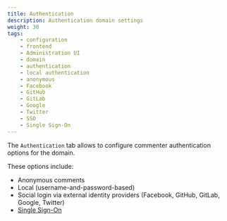 ```yaml
---
title: Authentication
description: Authentication domain settings
weight: 30
tags:
    - configuration
    - frontend
    - Administration UI
    - domain
    - authentication
    - local authentication
    - anonymous
    - Facebook
    - GitHub
    - GitLab
    - Google
    - Twitter
    - SSO
    - Single Sign-On
---
```


The `Authentication` tab allows to configure commenter authentication options for the domain.

<!--more-->

These options include:

* Anonymous comments
* Local (username-and-password-based)
* Social login via external identity providers (Facebook, GitHub, GitLab, Google, Twitter)
* [Single Sign-On](sso)
